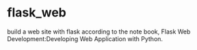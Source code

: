 # flask_web
build a web site with flask according to the note book, Flask Web Development:Developing Web Application with Python.
